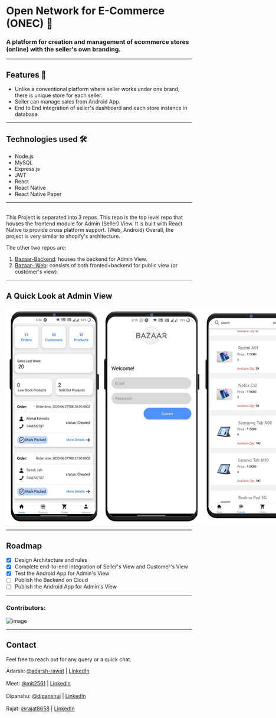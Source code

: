 # Open Network for E-Commerce (ONEC) 👜
### A platform for creation and management of ecommerce stores (online) with the seller's own branding.

<hr>

## Features 🚀
- Unlike a conventional platform where seller works under one brand, there is unique store for each seller.
- Seller can manage sales from Android App.
- End to End integration of seller's dashboard and each store instance in database.

---

## Technologies used 🛠️

- Node.js
- MySQL
- Express.js
- JWT
- React
- React Native
- React Native Paper

---

<br>
This Project is separated into 3 repos. This repo is the top level repo that houses the frontend module for Admin (Seller) View.
It is built with React Native to provide cross platform support. (Web, Android)
Overall, the project is very similar to shopify's architecture.

The other two repos are:
1. [Bazaar-Backend](https://github.com/DipanshuJ/bazaar-backend): houses the backend for Admin View.
2. [Bazaar- Web](https://github.com/Mit2561/Bazzar-web): consists of both fronted+backend for public view (or customer's view).


---

## A Quick Look at Admin View
<div style="display: flex; flex-direction: row" fload="left">
  <img src="https://raw.githubusercontent.com/adarsh-rawat/bazaar/main/frame1.webp" width="260px">
  <img src="https://raw.githubusercontent.com/adarsh-rawat/bazaar/main/frame2.webp" width= "270px">
  <img src="https://raw.githubusercontent.com/adarsh-rawat/bazaar/main/frame3.webp" width= "270px">
</div>

---

## Roadmap

- [x] Design Architecture and rules
- [x] Complete end-to-end integration of Seller's View and Customer's View
- [x] Test the Android App for Admin's View
- [ ] Publish the Backend on Cloud
- [ ] Publish the Android App for Admin's View

--- 
### Contributors:

![image](https://github.com/adarsh-rawat/bazaar/assets/43747987/20c6e3b3-2e86-48da-b0ea-c2e06dc6411c)

--- 
## Contact
Feel free to reach out for any query or a quick chat.

Adarsh: [@adarsh-rawat](https://github.com/adarsh-rawat) | [LinkedIn](https://www.linkedin.com/in/rawat-adarsh/) <br><br>
Meet: [@mit2561](https://github.com/mit2561) | [LinkedIn](https://www.linkedin.com/in/patel-mit25/) <br><br>
Dipanshu: [@dipanshuj](https://github.com/DipanshuJ/) | [LinkedIn](https://www.linkedin.com/in/dipanshu-jain-5b90aa228/) <br><br>
Rajat: [@rajat8658](https://github.com/rajat8658) | [LinkedIn](https://www.linkedin.com/in/rajatmoharana/)<br>
